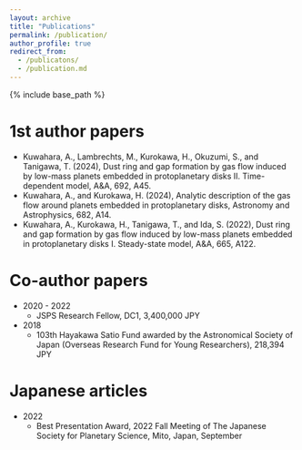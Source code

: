 ```yaml
---
layout: archive
title: "Publications"
permalink: /publication/
author_profile: true
redirect_from:
  - /publicatons/
  - /publication.md
---
```


{% include base_path %}

1st author papers
======
* Kuwahara, A., Lambrechts, M., Kurokawa, H., Okuzumi, S., and Tanigawa, T.
(2024), Dust ring and gap formation by gas flow induced by low-mass planets
embedded in protoplanetary disks II. Time-dependent model, A&A, 692, A45.
* Kuwahara, A., and Kurokawa, H. (2024), Analytic description of the gas flow around
planets embedded in protoplanetary disks, Astronomy and Astrophysics, 682, A14.
* Kuwahara, A., Kurokawa, H., Tanigawa, T., and Ida, S. (2022), Dust ring and gap
formation by gas flow induced by low-mass planets embedded in protoplanetary
disks I. Steady-state model, A&A, 665, A122.
  
Co-author papers
======
* 2020 - 2022
  * JSPS Research Fellow, DC1, 3,400,000 JPY
* 2018
  * 103th Hayakawa Satio Fund awarded by the Astronomical Society of Japan (Overseas Research Fund for Young Researchers), 218,394 JPY

Japanese articles
======
* 2022
  * Best Presentation Award, 2022 Fall Meeting of The Japanese Society for Planetary Science, Mito, Japan, September
